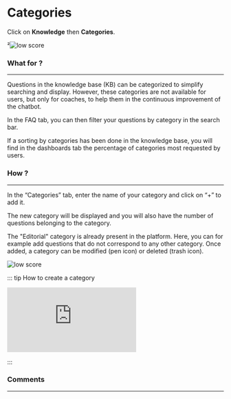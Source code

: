 # Categories

Click on **Knowledge** then **Categories**.

<div class="image_center">
²<img :src="$withBase('/assets/img/virtual-agent-studio/knowledge/categorie1.png')" alt="low score">
</div>


### What for ?
---
Questions in the knowledge base (KB) can be categorized to simplify searching
and display. However, these categories are not available for users, but only for
coaches, to help them in the continuous improvement of the chatbot.

In the FAQ tab, you can then filter your questions by category in the search
bar.

If a sorting by categories has been done in the knowledge base, you will find in
the dashboards tab the percentage of categories most requested by users.


### How ?
---
In the “Categories” tab, enter the name of your category and click on “+” to add
it.

The new category will be displayed and you will also have the number of
questions belonging to the category.

The "Editorial" category is already present in the platform. Here, you can for
example add questions that do not correspond to any other category. Once added,
a category can be modified (pen icon) or deleted (trash icon).

<div class="image_center">
  <img :src="$withBase('/assets/img/virtual-agent-studio/knowledge/categorie2.png')" alt="low score">
</div>




::: tip How to create a category
<br style="margin: .5rem 0;" >

<iframe class="video_embed" src="https://www.youtube.com/embed/cmJw4ZWXbDQ" frameborder="0" allow="accelerometer; autoplay; encrypted-media; gyroscope; picture-in-picture" allowfullscreen></iframe>
<br style="margin: .5rem 0;" >

:::



### Comments
---

<Commentaire />
